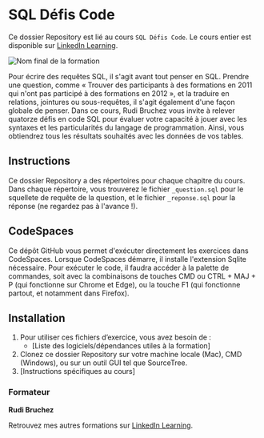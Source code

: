 # SQL Défis Code

Ce dossier Repository est lié au cours `SQL Défis Code`. Le cours entier est disponible sur [LinkedIn Learning][lil-course-url].

![Nom final de la formation][lil-thumbnail-url]

Pour écrire des requêtes SQL, il s'agit avant tout penser en SQL. Prendre une question, comme « Trouver des participants à des formations en 2011 qui n'ont pas participé à des formations en 2012 », et la traduire en relations, jointures ou sous-requêtes, il s'agit également d'une façon globale de penser. Dans ce cours, Rudi Bruchez vous invite à relever quatorze défis en code SQL pour évaluer votre capacité à jouer avec les syntaxes et les particularités du langage de programmation. Ainsi, vous obtiendrez tous les résultats souhaités avec les données de vos tables.

## Instructions

Ce dossier Repository a des répertoires pour chaque chapitre du cours. Dans chaque répertoire, vous trouverez le fichier `_question.sql` pour le squellete de requête de la question, et le fichier `_reponse.sql` pour la réponse (ne regardez pas à l'avance !). 

## CodeSpaces

Ce dépôt GitHub vous permet d'exécuter directement les exercices dans CodeSpaces. Lorsque CodeSpaces démarre, il installe l'extension Sqlite nécessaire. Pour exécuter le code, il faudra accéder à la palette de commandes, soit avec la combinaisons de touches CMD ou CTRL + MAJ + P (qui fonctionne sur Chrome et Edge), ou la touche F1 (qui fonctionne partout, et notamment dans Firefox).

## Installation

1. Pour utiliser ces fichiers d’exercice, vous avez besoin de : 
   - [Liste des logiciels/dépendances utiles à la formation] 
2. Clonez ce dossier Repository sur votre machine locale (Mac), CMD (Windows), ou sur un outil GUI tel que SourceTree. 
3. [Instructions spécifiques au cours] 

### Formateur

**Rudi Bruchez** 

 Retrouvez mes autres formations sur [LinkedIn Learning][lil-URL-trainer].

[0]: # (Replace these placeholder URLs with actual course URLs)
[lil-course-url]: https://www.linkedin.com/learning/sql-defis-code-17653949
[lil-thumbnail-url]: https://media.licdn.com/dms/image/C4E0DAQGy5hu1MyOr3g/learning-public-crop_675_1200/0/1676295480779?e=2147483647&v=beta&t=FeaOdbUD0WxERmUVyFXpYY0FQrnKUpf2tKLD5H_4bUw
[lil-URL-trainer]: https://www.linkedin.com/learning/instructors/rudi-bruchez

[1]: # (End of FR-Instruction ###############################################################################################)
